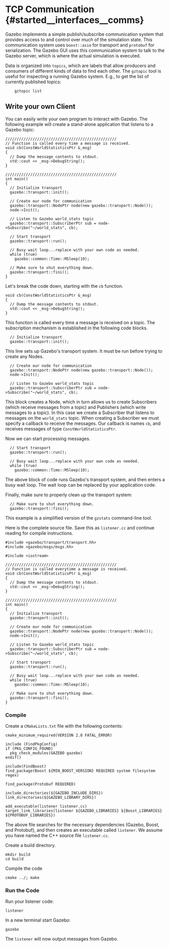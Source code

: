 TCP Communication {#started__interfaces__comms}
===============

Gazebo implements a simple publish/subscribe communication system that
provides access to and control over much of the simulation state.  This
communication system uses `boost::asio` for transport and `protobuf` for
serialization.   The Gazebo GUI uses this communication system to talk to
the Gazebo server, which is where the actual simulation is executed.

Data is organized into `topics`, which are labels that allow producers and
consumers of different kinds of data to find each other.  The `gztopic`
tool is useful for inspecting a running Gazebo system.  E.g., to 
get the list of currently published topics:

        gztopic list 

## Write your own Client ##

You can easily write your own program to interact with Gazebo. The following
example will create a stand-alone application that listens to a Gazebo topic:

~~~
/////////////////////////////////////////////////
// Function is called every time a message is received.
void cb(ConstWorldStatisticsPtr &_msg)
{
  // Dump the message contents to stdout.
  std::cout << _msg->DebugString();
}

/////////////////////////////////////////////////
int main()
{
  // Initialize transport
  gazebo::transport::init();

  // Create our node for communication
  gazebo::transport::NodePtr node(new gazebo::transport::Node());
  node->Init();

  // Listen to Gazebo world_stats topic
  gazebo::transport::SubscriberPtr sub = node->Subscribe("~/world_stats", cb);

  // Start transport
  gazebo::transport::run();

  // Busy wait loop...replace with your own code as needed.
  while (true)
    gazebo::common::Time::MSleep(10);

  // Make sure to shut everything down.
  gazebo::transport::fini();
}
~~~

Let's break the code down, starting with the `cb` function.

~~~
void cb(ConstWorldStatisticsPtr &_msg)
{
  // Dump the message contents to stdout.
  std::cout << _msg->DebugString();
}
~~~

This function is called every time a message is received on a topic. The subscription mechanism is established in the following code blocks.

~~~
  // Initialize transport
  gazebo::transport::init();
~~~

This line sets up Gazebo's transport system. It must be run before trying to create any Nodes.

~~~
  // Create our node for communication
  gazebo::transport::NodePtr node(new gazebo::transport::Node());
  node->Init();

  // Listen to Gazebo world_stats topic
  gazebo::transport::SubscriberPtr sub = node->Subscribe("~/world_stats", cb);
~~~

This block creates a Node, which in turn allows us to create Subscribers (which receive messages from a topic) and Publishers (which write messages to a topic). In this case we create a Subscriber that listens to messages on the `world_stats` topic. When creating a Subscriber we must specify a callback to receive the messages. Our callback is names `cb`, and receives messages of type `ConstWorldStatisticsPtr`.

Now we can start processing messages.

~~~
  // Start transport
  gazebo::transport::run();

  // Busy wait loop...replace with your own code as needed.
  while (true)
    gazebo::common::Time::MSleep(10);
~~~

The above block of code runs Gazebo's transport system, and then enters a busy wait loop. The wait loop can be replaced by your application code.

Finally, make sure to properly clean up the transport system:

~~~
  // Make sure to shut everything down.
  gazebo::transport::fini();
~~~

This example is a simplified version of the `gzstats` command-line tool.


Here is the complete source file. Save this as `listener.cc` and continue reading for compile instructions.

~~~
#include <gazebo/transport/transport.hh>
#include <gazebo/msgs/msgs.hh>

#include <iostream>

/////////////////////////////////////////////////
// Function is called everytime a message is received.
void cb(ConstWorldStatisticsPtr &_msg)
{
  // Dump the message contents to stdout.
  std::cout << _msg->DebugString();
}

/////////////////////////////////////////////////
int main()
{
  // Initialize transport
  gazebo::transport::init();

  // Create our node for communication
  gazebo::transport::NodePtr node(new gazebo::transport::Node());
  node->Init();

  // Listen to Gazebo world_stats topic
  gazebo::transport::SubscriberPtr sub = node->Subscribe("~/world_stats", cb);

  // Start transport
  gazebo::transport::run();

  // Busy wait loop...replace with your own code as needed.
  while (true)
    gazebo::common::Time::MSleep(10);

  // Make sure to shut everything down.
  gazebo::transport::fini();
}
~~~

### Compile ###

Create a `CMakeLists.txt` file with the following contents:

~~~
cmake_minimum_required(VERSION 2.8 FATAL_ERROR)

include (FindPkgConfig)
if (PKG_CONFIG_FOUND)
  pkg_check_modules(GAZEBO gazebo)
endif()

include(FindBoost)
find_package(Boost ${MIN_BOOST_VERSION} REQUIRED system filesystem regex)

find_package(Protobuf REQUIRED)

include_directories(${GAZEBO_INCLUDE_DIRS})
link_directories(${GAZEBO_LIBRARY_DIRS})

add_executable(listener listener.cc)
target_link_libraries(listener ${GAZEBO_LIBRARIES} ${Boost_LIBRARIES} ${PROTOBUF_LIBRARIES})
~~~

The above file searches for the necessary dependencies (Gazebo, Boost, and Protobuf), and then creates an executable called `listener`. We assume you have named the C++ source file `listener.cc`.

Create a build directory.

~~~
mkdir build
cd build
~~~

Compile the code

~~~
cmake ../; make
~~~

### Run the Code ###

Run your listener code:

~~~
listener
~~~

In a new terminal start Gazebo:

~~~
gazebo
~~~

The `listener` will now output messages from Gazebo.
